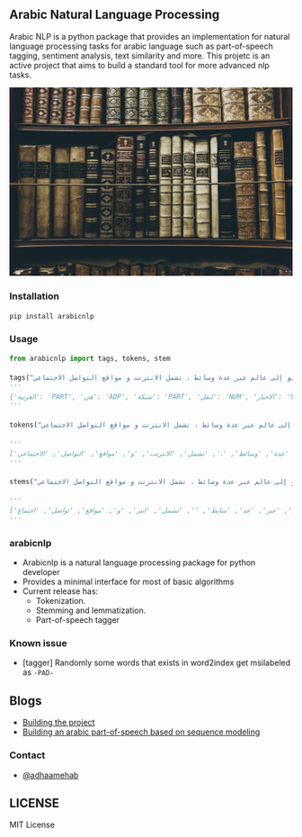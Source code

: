 ## Arabic Natural Language Processing 

Arabic NLP is a python package that provides an implementation for natural language processing tasks for arabic language such as part-of-speech tagging, sentiment analysis, text similarity and more.
This projetc is an active project that aims to build a standard tool for more advanced nlp tasks.


![books](./imgs/cover.jpeg)
### Installation

```shell
pip install arabicnlp
```

### Usage

```python
from arabicnlp import tags, tokens, stem

tags("العربية هي شبكة لنقل الاخبار و المعلومات و مقاطع الفيديو إلى عالم عبر عدة وسائط ، تشمل الانترنت و مواقع التواصل الاجتماعي")
'''
{'العربية': 'PART', 'هي': 'ADP', 'شبكة': 'PART', 'لنقل': 'NUM', 'الاخبار': 'SYM', 'و': 'ADP', 'المعلومات': 'SYM', 'مقاطع': 'NUM', 'الفيديو': 'SYM', 'إلى': 'NUM', 'عالم': 'NUM', 'عبر': 'ADP', 'عدة': 'ADP', 'وسائط': 'NUM', '،': 'SYM', 'تشمل': 'SYM', 'الانترنت': 'INTJ', 'مواقع': 'PART', 'التواصل': 'SYM', 'الاجتماعي': 'ADP'}
'''

tokens("العربية هي شبكة لنقل الاخبار و المعلومات و مقاطع الفيديو إلى عالم عبر عدة وسائط ، تشمل الانترنت و مواقع التواصل الاجتماعي")

'''
['العربية', 'هي', 'شبكة', 'لنقل', 'الاخبار', 'و', 'المعلومات', 'و', 'مقاطع', 'الفيديو', 'إلى', 'عالم', 'عبر', 'عدة', 'وسائط', '،', 'تشمل', 'الانترنت', 'و', 'مواقع', 'التواصل', 'الاجتماعي']
'''

stems("العربية هي شبكة لنقل الاخبار و المعلومات و مقاطع الفيديو إلى عالم عبر عدة وسائط ، تشمل الانترنت و مواقع التواصل الاجتماعي")

'''
['عرب', 'هي', 'شبك', 'لنقل', 'اخبار', 'و', 'معلوم', 'و', 'مقاطع', 'فيديو', 'الى', 'عالم', 'عبر', 'عد', 'سايط', '', 'تشمل', 'انتر', 'و', 'مواقع', 'تواصل', 'اجتماع']
'''


```



### arabicnlp

- Arabicnlp is a natural language processing package for python developer 
- Provides a minimal interface for most of basic algorithms 
- Current release has:
    * Tokenization.
    * Stemming and lemmatization.
    * Part-of-speech tagger



### Known issue

- [tagger] Randomly some words that exists in word2index get msilabeled as `-PAD-` 


## Blogs

- [Building the project](https://adhaamehab.me/2019/02/01/gp-docs.html)
- [Building an arabic part-of-speech based on sequence modeling](https://towardsdatascience.com/deep-learning-for-arabic-part-of-speech-tagging-810be7278353)

### Contact
- [@adhaamehab](http://github.com/adhaamehab) 

## LICENSE

MIT License
